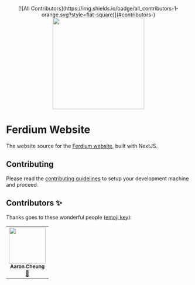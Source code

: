 <p align="center">
<!-- ALL-CONTRIBUTORS-BADGE:START - Do not remove or modify this section -->
[![All Contributors](https://img.shields.io/badge/all_contributors-1-orange.svg?style=flat-square)](#contributors-)
<!-- ALL-CONTRIBUTORS-BADGE:END -->
    <a href="https://ferdium.org">
      <img src="./assets/logo.png" alt="" width="250"/>
    </a>
</p>

# Ferdium Website

The website source for the [Ferdium website](https://ferdium.org), built with NextJS.

## Contributing

Please read the [contributing guidelines](CONTRIBUTING.md) to setup your development machine and proceed.

## Contributors ✨

Thanks goes to these wonderful people ([emoji key](https://allcontributors.org/docs/en/emoji-key)):

<!-- ALL-CONTRIBUTORS-LIST:START - Do not remove or modify this section -->
<!-- prettier-ignore-start -->
<!-- markdownlint-disable -->
<table>
  <tr>
    <td align="center"><a href="http://aaroncheung430.com"><img src="https://avatars.githubusercontent.com/u/21007144?v=4?s=100" width="100px;" alt=""/><br /><sub><b>Aaron Cheung</b></sub></a><br /><a href="https://github.com/ferdium/website/commits?author=AaronCheung430" title="Documentation">📖</a></td>
  </tr>
</table>

<!-- markdownlint-restore -->
<!-- prettier-ignore-end -->

<!-- ALL-CONTRIBUTORS-LIST:END -->
